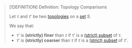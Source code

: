 >[!DEFINITION] Definition: Topology Comparisons
>
>Let $\tau$ and $\tau'$ be two [topologies](Topology.md) on a [set](../Set%20Theory/Set.md) $S$.
>
>We say that:
>- $\tau'$ is **(strictly) finer** than $\tau$ if $\tau'$ is a [(strict) subset](../Set%20Theory/Subset.md) of $\tau$.
>- $\tau'$ is **(strictly) coarser** than $\tau$ if $\tau$ is a [(strict) subset](../Set%20Theory/Subset.md) of $\tau'$.
>